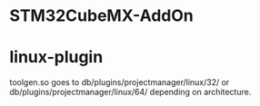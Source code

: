 STM32CubeMX-AddOn
=================

# linux-plugin
toolgen.so goes to db/plugins/projectmanager/linux/32/ or db/plugins/projectmanager/linux/64/ depending on architecture.

